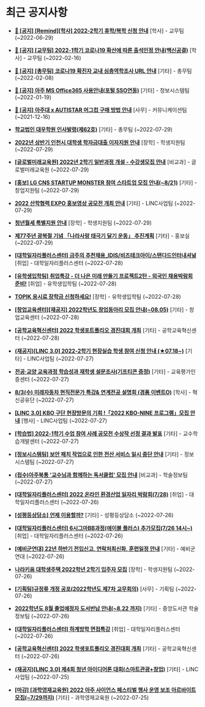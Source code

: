 # 최근 공지사항

* **[📌 [공지] [Remind][학사] 2022-2학기 휴학/복학 신청 안내](http://ajou.ac.kr/kr/ajou/notice.do?mode=view&amp;articleNo=201230&amp;article.offset=0&amp;articleLimit=30)**
 [학사] - 교무팀 (~2022-06-29)

* **[📌 [공지] [교무팀] 2022-1학기 코로나19 확산에 따른 출석인정 안내(백신공결)](http://ajou.ac.kr/kr/ajou/notice.do?mode=view&amp;articleNo=180913&amp;article.offset=0&amp;articleLimit=30)**
 [학사] - 교무팀 (~2022-02-16)

* **[📌 [공지] [총무팀] 코로나19 확진자 교내 심층역학조사 URL 안내](http://ajou.ac.kr/kr/ajou/notice.do?mode=view&amp;articleNo=180493&amp;article.offset=0&amp;articleLimit=30)**
 [기타] - 총무팀 (~2022-02-08)

* **[📌 [공지] 아주 MS Office365 사용안내(포털 SSO연동)](http://ajou.ac.kr/kr/ajou/notice.do?mode=view&amp;articleNo=179802&amp;article.offset=0&amp;articleLimit=30)**
 [기타] - 정보시스템팀 (~2022-01-19)

* **[📌 [공지] 아주대 x AUTISTAR 머그컵 구매 방법 안내](http://ajou.ac.kr/kr/ajou/notice.do?mode=view&amp;articleNo=147976&amp;article.offset=0&amp;articleLimit=30)**
 [사무] - 커뮤니케이션팀 (~2021-12-16)

* **[학교법인 대우학원 인사발령(제62호)](http://ajou.ac.kr/kr/ajou/notice.do?mode=view&amp;articleNo=202370&amp;article.offset=0&amp;articleLimit=30)**
 [기타] - 총무팀 (~2022-07-29)

* **[2022년 상반기 인천시 대학생 학자금대출 이자지원 안내](http://ajou.ac.kr/kr/ajou/notice.do?mode=view&amp;articleNo=202367&amp;article.offset=0&amp;articleLimit=30)**
 [장학] - 학생지원팀 (~2022-07-29)

* **[[글로벌미래교육원] 2022년 2학기 일반과정 개설 - 수강생모집 안내](http://ajou.ac.kr/kr/ajou/notice.do?mode=view&amp;articleNo=202365&amp;article.offset=0&amp;articleLimit=30)**
 [비교과] - 글로벌미래교육원 (~2022-07-29)

* **[[홍보] LG CNS STARTUP MONSTER 참여 스타트업 모집 안내(~8/21)](http://ajou.ac.kr/kr/ajou/notice.do?mode=view&amp;articleNo=202361&amp;article.offset=0&amp;articleLimit=30)**
 [기타] - 창업지원팀 (~2022-07-29)

* **[2022 산학협력 EXPO 홍보영상 공모전 개최 안내](http://ajou.ac.kr/kr/ajou/notice.do?mode=view&amp;articleNo=202350&amp;article.offset=0&amp;articleLimit=30)**
 [기타] - LINC사업팀 (~2022-07-29)

* **[청년월세 특별지원 안내](http://ajou.ac.kr/kr/ajou/notice.do?mode=view&amp;articleNo=202349&amp;article.offset=0&amp;articleLimit=30)**
 [장학] - 학생지원팀 (~2022-07-29)

* **[제77주년 광복절 기념 「나라사랑 태극기 달기 운동」 추진계획](http://ajou.ac.kr/kr/ajou/notice.do?mode=view&amp;articleNo=202347&amp;article.offset=0&amp;articleLimit=30)**
 [기타] - 홍보실 (~2022-07-29)

* **[[대학일자리플러스센터] 금주의 추천채용_IDIS/비즈테크아이/스탠다드인터내셔널](http://ajou.ac.kr/kr/ajou/notice.do?mode=view&amp;articleNo=202339&amp;article.offset=0&amp;articleLimit=30)**
 [취업] - 대학일자리플러스센터 (~2022-07-28)

* **[[유학생입학팀] 취업특강 - 더 나은 미래 만들기 프로젝트2탄 - 외국인 채용박람회 준비!](http://ajou.ac.kr/kr/ajou/notice.do?mode=view&amp;articleNo=202332&amp;article.offset=0&amp;articleLimit=30)**
 [취업] - 유학생입학팀 (~2022-07-28)

* **[TOPIK 응시료 장학금 신청하세요!](http://ajou.ac.kr/kr/ajou/notice.do?mode=view&amp;articleNo=202328&amp;article.offset=0&amp;articleLimit=30)**
 [장학] - 유학생입학팀 (~2022-07-28)

* **[[창업교육센터][재공지] 2022학년도 창업동아리 모집 안내(~08.05)](http://ajou.ac.kr/kr/ajou/notice.do?mode=view&amp;articleNo=202319&amp;article.offset=0&amp;articleLimit=30)**
 [기타] - 창업교육센터 (~2022-07-28)

* **[[공학교육혁신센터] 2022 학생포트폴리오 경진대회 개최](http://ajou.ac.kr/kr/ajou/notice.do?mode=view&amp;articleNo=202312&amp;article.offset=0&amp;articleLimit=30)**
 [기타] - 공학교육혁신센터 (~2022-07-28)

* **[(재공지)[LINC 3.0] 2022-2학기 현장실습 학생 참여 신청 안내 (★07.18~)](http://ajou.ac.kr/kr/ajou/notice.do?mode=view&amp;articleNo=202296&amp;article.offset=0&amp;articleLimit=30)**
 [기타] - LINC사업팀 (~2022-07-27)

* **[전공·교양 교육과정 학습성과 재학생 설문조사(기프티콘 증정)](http://ajou.ac.kr/kr/ajou/notice.do?mode=view&amp;articleNo=202284&amp;article.offset=0&amp;articleLimit=30)**
 [기타] - 교육평가인증센터 (~2022-07-27)

* **[8/3(수) 미래자동차 현직전문가 특강&amp; 연계전공 설명회 (경품 이벤트O)](http://ajou.ac.kr/kr/ajou/notice.do?mode=view&amp;articleNo=202279&amp;article.offset=0&amp;articleLimit=30)**
 [학사] - 혁신공유단 (~2022-07-27)

* **[[LINC 3.0] KBO 구단 현장방문의 기회 !「2022 KBO-NINE 프로그램」모집 안내](http://ajou.ac.kr/kr/ajou/notice.do?mode=view&amp;articleNo=202274&amp;article.offset=0&amp;articleLimit=30)**
 [행사] - LINC사업팀 (~2022-07-27)

* **[[학습법] 2022-1학기 수업 참여 사례 공모전 수상작 선정 결과 발표](http://ajou.ac.kr/kr/ajou/notice.do?mode=view&amp;articleNo=202268&amp;article.offset=0&amp;articleLimit=30)**
 [기타] - 교수학습개발센터 (~2022-07-27)

* **[[정보시스템팀] 보안 패치 작업으로 인한 전산 서비스 일시 중단 안내](http://ajou.ac.kr/kr/ajou/notice.do?mode=view&amp;articleNo=202259&amp;article.offset=0&amp;articleLimit=30)**
 [기타] - 정보시스템팀 (~2022-07-27)

* **[(접수)아주북통 &#x27;교수님과 함께하는 독서클럽&#x27; 모집 안내](http://ajou.ac.kr/kr/ajou/notice.do?mode=view&amp;articleNo=202256&amp;article.offset=0&amp;articleLimit=30)**
 [비교과] - 학술정보팀 (~2022-07-27)

* **[[대학일자리플러스센터] 2022 온라인 환경산업 일자리 박람회(7/28)](http://ajou.ac.kr/kr/ajou/notice.do?mode=view&amp;articleNo=202242&amp;article.offset=0&amp;articleLimit=30)**
 [취업] - 대학일자리플러스센터 (~2022-07-26)

* **[[성평등상담소] 언제 이용할까?](http://ajou.ac.kr/kr/ajou/notice.do?mode=view&amp;articleNo=202241&amp;article.offset=0&amp;articleLimit=30)**
 [기타] - 성평등상담소 (~2022-07-26)

* **[[대학일자리플러스센터] 6시그마BB과정(에이블 플러스) 추가모집(7/26 14시~)](http://ajou.ac.kr/kr/ajou/notice.do?mode=view&amp;articleNo=202239&amp;article.offset=0&amp;articleLimit=30)**
 [취업] - 대학일자리플러스센터 (~2022-07-26)

* **[[예비군연대] 22년 하반기 전입신고, 연락처최신화, 훈련일정 안내](http://ajou.ac.kr/kr/ajou/notice.do?mode=view&amp;articleNo=202235&amp;article.offset=0&amp;articleLimit=30)**
 [기타] - 예비군연대 (~2022-07-26)

* **[나라키움 대학생주택 2022학년 2학기 입주자 모집](http://ajou.ac.kr/kr/ajou/notice.do?mode=view&amp;articleNo=202234&amp;article.offset=0&amp;articleLimit=30)**
 [장학] - 학생지원팀 (~2022-07-26)

* **[[기획팀]규정류 개정 공포(2022학년도 제7차 교무회의)](http://ajou.ac.kr/kr/ajou/notice.do?mode=view&amp;articleNo=202232&amp;article.offset=0&amp;articleLimit=30)**
 [사무] - 기획팀 (~2022-07-26)

* **[2022학년도 8월 졸업예정자 도서반납 안내(~8.22 까지)](http://ajou.ac.kr/kr/ajou/notice.do?mode=view&amp;articleNo=202231&amp;article.offset=0&amp;articleLimit=30)**
 [기타] - 중앙도서관 학술정보팀 (~2022-07-26)

* **[[대학일자리플러스센터] 하계방학 면접특강](http://ajou.ac.kr/kr/ajou/notice.do?mode=view&amp;articleNo=202214&amp;article.offset=0&amp;articleLimit=30)**
 [취업] - 대학일자리플러스센터 (~2022-07-26)

* **[[공학교육혁신센터] 2022 학생포트폴리오 경진대회 개최](http://ajou.ac.kr/kr/ajou/notice.do?mode=view&amp;articleNo=202212&amp;article.offset=0&amp;articleLimit=30)**
 [기타] - 공학교육혁신센터 (~2022-07-26)

* **[(재공지)[LINC 3.0] 제4회 청년 아이디어톤 대회(스마트관광+창업)](http://ajou.ac.kr/kr/ajou/notice.do?mode=view&amp;articleNo=202207&amp;article.offset=0&amp;articleLimit=30)**
 [기타] - LINC사업팀 (~2022-07-25)

* **[[마감] [과학영재교육원] 2022 아주 사이언스 페스티벌 행사 운영 보조 아르바이트 모집(~7/29까지)](http://ajou.ac.kr/kr/ajou/notice.do?mode=view&amp;articleNo=202206&amp;article.offset=0&amp;articleLimit=30)**
 [기타] - 과학영재교육원 (~2022-07-25)
